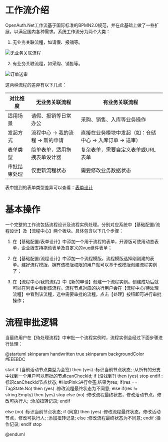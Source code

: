 # 工作流介绍

OpenAuth.Net工作流基于国际标准的BPMN2.0规范，并在此基础上做了一些扩展，以满足国内各种需求。系统工作流分为两个大类：

1. 无业务关联流程，如请假、报销等。

![无业务关联流程](http://img.openauth.net.cn/2025-04-06-22-35-35.png)

2. 有业务关联流程，如采购、销售等。

![订单送审](http://img.openauth.net.cn/2025-04-06-22-34-34.png)

这两种流程的差异有以下几点：

| 对比维度 | 无业务关联流程 | 有业务关联流程 |
|---------|--------------|--------------|
| 适用场景 | 请假、报销等日常办公 | 采购、销售、入库等业务操作 |
| 发起方式 | 流程中心 -> 我的流程 -> 新的申请 | 直接在业务模块中发起（如：仓储中心 -> 入库订单 -> 送审） |
| 表单类型 | 简单表单，适用拖拽表单设计器 | 复杂表单，需要自定义表单或URL表单 |
| 审批结束处理 | 仅更新流程状态 | 需要修改业务数据状态 |

表中提到的表单类型差异可以查看：[表单设计](./form.md)


# 基本操作

一个完整的工作流包括流程设计及流程实例处理。分别对应系统中【基础配置/流程设计】及【流程中心】两个板块。具体包含以下几个步骤：

1. 在【基础配置/表单设计】中添加一个用于流程的表单，开源版可使用动态表单，企业版支持拖动表单及自定义的vue组件表单；

1. 在【基础配置/流程设计】中添加一个流程模版，流程模版选择刚刚建的表单。建好流程模版，拥有该模版权限的用户就可以基于改模版创建流程实例了；

1. 在【流程中心/我的流程】中【新的申请】创建一个流程实例。创建成功后就可以在列表中看到该流程。流程节点对应的执行用户会在【流程中心/待处理流程】中看到该流程，选中需要审批的流程，点击【处理】按钮即可进行审批操作；

# 流程审批逻辑

当最终用户在【待处理流程】中审批一个流程实例时，流程实例会经过下面步骤进行处理：

@startuml
skinparam handwritten true
skinparam backgroundColor #EEEBDC

start
if (当前活动节点类型为会签) then (yes)
  :标识当前节点状态;
  :从所有的分支中找到一个用户可以审批的节点canCheckId;
  if (没找到?) then (yes)
    stop
  endif
  :标识canCheckId节点状态;
  #HotPink:进行会签,结果为res;
  if(res == TagState.No) then (yes)
    :修改流程最终状态为不同意;
  else if(res != string.Empty) then (yes)
    stop
  else (no)
    :修改流程最终状态，修改活动节点，修改可执行人;
    :添加扭转记录;
  endif

else (no)
  :标识当前节点状态;
  if (同意) then (yes)
    :修改流程最终状态，修改活动节点，修改可执行人;
    :添加扭转记录;
  else
    :修改流程最终状态为不同意;
  endif
  :操作记录;
endif
stop

@enduml




